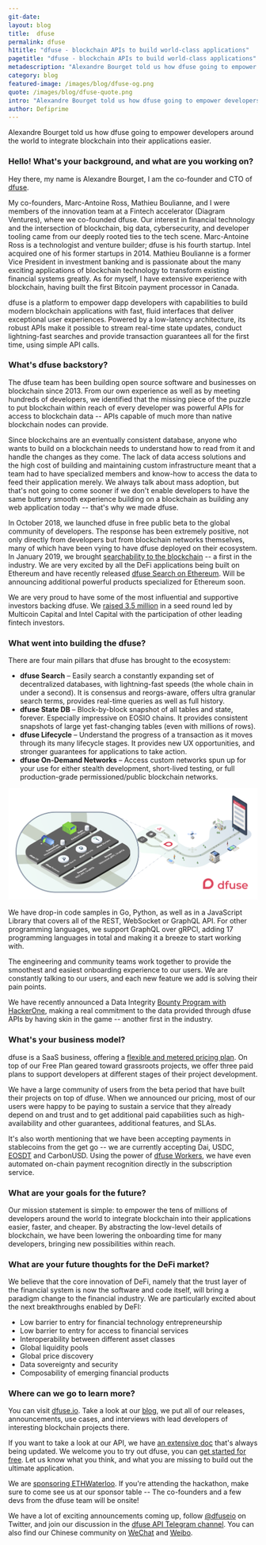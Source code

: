 ```yaml
---
git-date:
layout: blog
title:  dfuse
permalink: dfuse
h1title: "dfuse - blockchain APIs to build world-class applications"
pagetitle: "dfuse - blockchain APIs to build world-class applications"
metadescription: "Alexandre Bourget told us how dfuse going to empower developers around the world to integrate blockchain into their applications easier."
category: blog
featured-image: /images/blog/dfuse-og.png
quote: /images/blog/dfuse-quote.png
intro: "Alexandre Bourget told us how dfuse going to empower developers around the world to integrate blockchain into their applications easier."
author: Defiprime
---
```

Alexandre Bourget told us how dfuse going to empower developers around the world to integrate blockchain into their applications easier.

### Hello! What's your background, and what are you working on?

Hey there, my name is Alexandre Bourget, I am the co-founder and CTO of [dfuse](https://www.dfuse.io/).

My co-founders, Marc-Antoine Ross, Mathieu Boulianne, and I were members of the innovation team at a Fintech accelerator (Diagram Ventures), where we co-founded dfuse. Our interest in financial technology and the intersection of blockchain, big data, cybersecurity, and developer tooling came from our deeply rooted ties to the tech scene. Marc-Antoine Ross is a technologist and venture builder; dfuse is his fourth startup. Intel acquired one of his former startups in 2014. Mathieu Boulianne is a former Vice President in investment banking and is passionate about the many exciting applications of blockchain technology to transform existing financial systems greatly. As for myself, I have extensive experience with blockchain, having built the first Bitcoin payment processor in Canada.

dfuse is a platform to empower dapp developers with capabilities to build modern blockchain applications with fast, fluid interfaces that deliver exceptional user experiences. Powered by a low-latency architecture, its robust APIs make it possible to stream real-time state updates, conduct lightning-fast searches and provide transaction guarantees all for the first time, using simple API calls.

### What's dfuse backstory?

The dfuse team has been building open source software and businesses on blockchain since 2013. From our own experience as well as by meeting hundreds of developers, we identified that the missing piece of the puzzle to put blockchain within reach of every developer was powerful APIs for access to blockchain data -- APIs capable of much more than native blockchain nodes can provide.

Since blockchains are an eventually consistent database, anyone who wants to build on a blockchain needs to understand how to read from it and handle the changes as they come. The lack of data access solutions and the high cost of building and maintaining custom infrastructure meant that a team had to have specialized members and know-how to access the data to feed their application merely. We always talk about mass adoption, but that's not going to come sooner if we don't enable developers to have the same buttery smooth experience building on a blockchain as building any web application today -- that's why we made dfuse.

In October 2018, we launched dfuse in free public beta to the global community of developers. The response has been extremely positive, not only directly from developers but from blockchain networks themselves, many of which have been vying to have dfuse deployed on their ecosystem. In January 2019, we brought [searchability to the blockchain](https://www.dfuse.io/en/blog/kicking-off-2019-with-a-revolution-searchability-on-the-blockchain) -- a first in the industry. We are very excited by all the DeFi applications being built on Ethereum and have recently released [dfuse Search on Ethereum](https://www.dfuse.io/en/blog/dfuse-announces-worlds-fastest-and-most-data-rich-search-for-ethereum). Will be announcing additional powerful products specialized for Ethereum soon.

We are very proud to have some of the most influential and supportive investors backing dfuse. We [raised 3.5 million](https://www.dfuse.io/en/blog/dfuse-blockchain-api-company-raises-seed-financing-multicoin-capital-intel-capital) in a seed round led by Multicoin Capital and Intel Capital with the participation of other leading fintech investors.

### What went into building the dfuse?

There are four main pillars that dfuse has brought to the ecosystem:

*   **dfuse Search** – Easily search a constantly expanding set of decentralized databases, with lightning-fast speeds (the whole chain in under a second). It is consensus and reorgs-aware, offers ultra granular search terms, provides real-time queries as well as full history.
*   **dfuse State DB** – Block-by-block snapshot of all tables and state, forever. Especially impressive on EOSIO chains. It provides consistent snapshots of large yet fast-changing tables (even with millions of rows).
*   **dfuse Lifecycle** – Understand the progress of a transaction as it moves through its many lifecycle stages. It provides new UX opportunities, and stronger guarantees for applications to take action.
*   **dfuse On-Demand Networks** – Access custom networks spun up for your use for either stealth development, short-lived testing, or full production-grade permissioned/public blockchain networks.

![](/images/blog/dfuse1.png)

We have drop-in code samples in Go, Python, as well as in a JavaScript Library that covers all of the REST, WebSocket or GraphQL API. For other programming languages, we support GraphQL over gRPCl, adding 17 programming languages in total and making it a breeze to start working with.  

The engineering and community teams work together to provide the smoothest and easiest onboarding experience to our users. We are constantly talking to our users, and each new feature we add is solving their pain points.

We have recently announced a Data Integrity [Bounty Program with HackerOne](https://www.dfuse.io/en/blog/announcing-the-dfuse-data-integrity-bounty-program-on-hackerone), making a real commitment to the data provided through dfuse APIs by having skin in the game -- another first in the industry.


### What's your business model?

dfuse is a SaaS business, offering a [flexible and metered pricing plan](https://www.dfuse.io/pricing). On top of our Free Plan geared toward grassroots projects, we offer three paid plans to support developers at different stages of their project development.

We have a large community of users from the beta period that have built their projects on top of dfuse. When we announced our pricing, most of our users were happy to be paying to sustain a service that they already depend on and trust and to get additional paid capabilities such as high-availability and other guarantees, additional features, and SLAs.

It's also worth mentioning that we have been accepting payments in stablecoins from the get go -- we are currently accepting Dai, USDC, [EOSDT](https://medium.com/equilibrium-eosdt/dfuse-use-case-b2b-payments-with-eosdt-afd2e2109f13) and CarbonUSD. Using the power of [dfuse Workers](https://www.dfuse.io/en/technology#dfuse-workers), we have even automated on-chain payment recognition directly in the subscription service.

### What are your goals for the future?

Our mission statement is simple: to empower the tens of millions of developers around the world to integrate blockchain into their applications easier, faster, and cheaper. By abstracting the low-level details of blockchain, we have been lowering the onboarding time for many developers, bringing new possibilities within reach.

### What are your future thoughts for the DeFi market?

We believe that the core innovation of DeFi, namely that the trust layer of the financial system is now the software and code itself, will bring a paradigm change to the financial industry. We are particularly excited about the next breakthroughs enabled by DeFI:

*   Low barrier to entry for financial technology entrepreneurship
*   Low barrier to entry for access to financial services
*   Interoperability between different asset classes
*   Global liquidity pools
*   Global price discovery
*   Data sovereignty and security
*   Composability of emerging financial products

### Where can we go to learn more?

You can visit [dfuse.io](http://www.dfuse.io). Take a look at our [blog](https://www.dfuse.io/en/blog), we put all of our releases, announcements, use cases, and interviews with lead developers of interesting blockchain projects there.

If you want to take a look at our API, we have [an extensive doc](https://docs.dfuse.io/) that's always being updated. We welcome you to try out dfuse, you can [get started for free](https://app.dfuse.io). Let us know what you think, and what you are missing to build out the ultimate application.

We are [sponsoring ETHWaterloo](https://www.dfuse.io/en/blog/dfuse-is-sponsoring-ethwaterloo). If you're attending the hackathon, make sure to come see us at our sponsor table -- The co-founders and a few devs from the dfuse team will be onsite!

We have a lot of exciting announcements coming up, follow [@dfuseio](https://twitter.com/dfuseio) on Twitter, and join our discussion in the [dfuse API Telegram channel](https://t.me/dfuseAPI). You can also find our Chinese community on [WeChat](https://www.dfuse.io/hs-fs/hubfs/we-chat-02.jpg?width=390&height=390&name=we-chat-02.jpg) and [Weibo](https://www.weibo.com/dfuseio).
